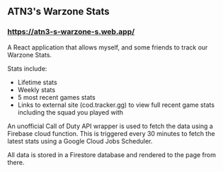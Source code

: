 ## ATN3's Warzone Stats 
### https://atn3-s-warzone-s.web.app/

A React application that allows myself, and some friends to track our Warzone Stats.

Stats include:
- Lifetime stats
- Weekly stats
- 5 most recent games stats
- Links to external site (cod.tracker.gg) to view full recent game stats including the squad you played with

An unofficial Call of Duty API wrapper is used to fetch the data using a Firebase cloud function. This is triggered every 30 minutes to fetch the latest stats using a Google Cloud Jobs Scheduler.

All data is stored in a Firestore database and rendered to the page from there.
